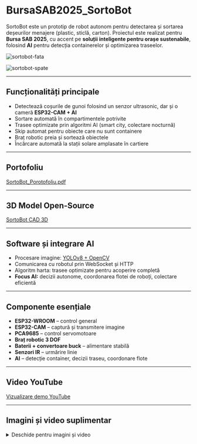 # BursaSAB2025_SortoBot

SortoBot este un prototip de robot autonom pentru detectarea și sortarea deșeurilor menajere (plastic, sticlă, carton). Proiectul este realizat pentru **Bursa SAB 2025**, cu accent pe **soluții inteligente pentru orașe sustenabile**, folosind **AI** pentru detecția containerelor și optimizarea traseelor.

![sortobot-fata](https://github.com/user-attachments/assets/0be4961a-94c6-4fc7-93eb-86d985d4c41f)

![sortobot-spate](https://github.com/user-attachments/assets/2305cf88-7383-4299-aec0-4dba8b875e03)

---

## Funcționalități principale

- Detectează coșurile de gunoi folosind un senzor ultrasonic, dar și o cameră **ESP32-CAM + AI**
- Sortare automată în compartimentele potrivite
- Trasee optimizate prin algoritmi AI (smart city, colectare nocturnă)
- Skip automat pentru obiecte care nu sunt containere
- Braț robotic preia și sortează obiectele
- Încărcare automată la stații solare amplasate în cartiere

---

## Portofoliu

[SortoBot_Porotofoliu.pdf](https://github.com/Selubipu/SortoBot_Bursa-SAB-2025/blob/main/videos%20and%20images/_SortoBot%20-%20Dan%20Voiculescu.pdf)

---

## 3D Model Open-Source
  
[SortoBot CAD 3D](https://cad.onshape.com/documents/6dcd17111db380910306cb9f/w/09c7ec735f4629dd65699941/e/f97b531a446c7baf1dd965ba?renderMode=0&uiState=68dac0cf62d1e43322b89178)

---

## Software și integrare AI

- Procesare imagine: [YOLOv8 + OpenCV](https://github.com/Selubipu/InfoEducatie2025_SortoBot/blob/main/computer%20vision/bin_detect.py)
- Comunicarea cu robotul prin WebSocket și HTTP
- Algoritm harta: trasee optimizate pentru acoperire completă
- **Focus AI:** decizii autonome, coordonarea flotei de roboți, colectare eficientă

---

## Componente esențiale

- **ESP32-WROOM** – control general
- **ESP32-CAM** – captură și transmitere imagine
- **PCA9685** – control servomotoare
- **Braț robotic 3 DOF**
- **Baterii + convertoare buck** – alimentare stabilă
- **Senzori IR** – urmărire linie
- **AI** – detecție container, decizii traseu, coordonare flote

---

## Video YouTube

[Vizualizare demo YouTube](https://youtu.be/pKOb_VRmZ50)

---

## Imagini și video suplimentar

<details>
  <summary>Deschide pentru imagini și video</summary>

  ![Schema logică](https://github.com/user-attachments/assets/4635153e-174f-4f07-bb7c-84c2de5af619)

  [Video demo](https://github.com/user-attachments/assets/23158b6e-8c34-4196-94d6-50561dbbfcba)

  ![Robot montat](https://github.com/user-attachments/assets/a9da2578-b35f-405a-b837-394831c31751)

  ![Robot asamblat](https://github.com/user-attachments/assets/f626d822-4479-4860-8af2-110f2207b43f)

</details>
